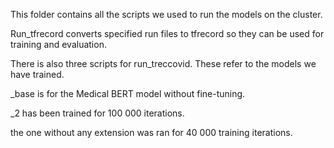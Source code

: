This folder contains all the scripts we used to run the models on the cluster. 

Run_tfrecord converts specified run files to tfrecord so they can be used for training and evaluation. 

There is also three scripts for run_treccovid. These refer to the models we have trained. 

_base is for the Medical BERT model without fine-tuning.

_2 has been trained for 100 000 iterations. 

the one without any extension was ran for 40 000 training iterations.